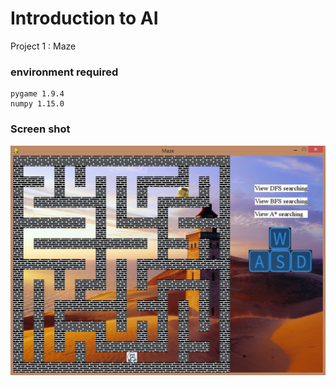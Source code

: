 # Introduction to AI

Project 1 : Maze
### environment required

    pygame 1.9.4
    numpy 1.15.0
### Screen shot 
<p align="center">
    <img src="screen.png"
width="700">
</p>

